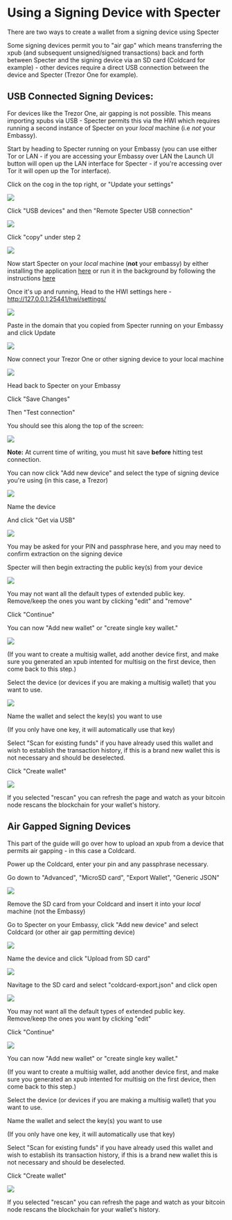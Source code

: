 # Using a Signing Device with Specter

There are two ways to create a wallet from a signing device using Specter

Some signing devices permit you to "air gap" which means transferring the xpub (and subsequent unsigned/signed transactions) back and forth between Specter and the signing device via an SD card (Coldcard for example) - other devices require a direct USB connection between the device and Specter (Trezor One for example).

## USB Connected Signing Devices:

For devices like the Trezor One, air gapping is not possible. This means importing xpubs via USB - Specter permits this via the HWI which requires running a second instance of Specter on your *local* machine (i.e *not* your Embassy).

Start by heading to Specter running on your Embassy (you can use either Tor or LAN - if you are accessing your Embassy over LAN the Launch UI button will open up the LAN interface for Specter - if you're accessing over Tor it will open up the Tor interface).

Click on the cog in the top right, or "Update your settings"

<!-- MD_PACKER_INLINE BEGIN -->

![](./assets/img-1.png)

<!-- MD_PACKER_INLINE END -->

Click "USB devices" and then "Remote Specter USB connection"

<!-- MD_PACKER_INLINE BEGIN -->

![](./assets/img-2.png)

<!-- MD_PACKER_INLINE END -->

Click "copy" under step 2

<!-- MD_PACKER_INLINE BEGIN -->

![](./assets/img-3.png)

<!-- MD_PACKER_INLINE END -->

Now start Specter on your *local* machine (**not** your embassy) by either installing the application [here](https://specter.solutions) or run it in the background by following the instructions [here](https://github.com/cryptoadvance/specter-desktop#installing-specter-from-pip)

Once it's up and running, Head to the HWI settings here - http://127.0.0.1:25441/hwi/settings/

<!-- MD_PACKER_INLINE BEGIN -->

![](./assets/img-4.png)

<!-- MD_PACKER_INLINE END -->

Paste in the domain that you copied from Specter running on your Embassy and click Update

<!-- MD_PACKER_INLINE BEGIN -->

![](./assets/img-5.png)

<!-- MD_PACKER_INLINE END -->

Now connect your Trezor One or other signing device to your local machine

<!-- MD_PACKER_INLINE BEGIN -->

![](./assets/img-6.png)

<!-- MD_PACKER_INLINE END -->

Head back to Specter on your Embassy

Click "Save Changes"

Then "Test connection"

You should see this along the top of the screen:

<!-- MD_PACKER_INLINE BEGIN -->

![](./assets/img-7.png)

<!-- MD_PACKER_INLINE END -->

**Note:** At current time of writing, you must hit save **before** hitting test connection.

You can now click "Add new device" and select the type of signing device you're using (in this case, a Trezor)

<!-- MD_PACKER_INLINE BEGIN -->

![](./assets/img-8.png)

<!-- MD_PACKER_INLINE END -->

Name the device

And click "Get via USB"

<!-- MD_PACKER_INLINE BEGIN -->

![](./assets/img-9.png)

<!-- MD_PACKER_INLINE END -->

You may be asked for your PIN and passphrase here, and you may need to confirm extraction on the signing device

Specter will then begin extracting the public key(s) from your device

<!-- MD_PACKER_INLINE BEGIN -->

![](./assets/img-10.png)

<!-- MD_PACKER_INLINE END -->

You may not want all the default types of extended public key. Remove/keep the ones you want by clicking "edit" and "remove"

Click "Continue"

You can now "Add new wallet" or "create single key wallet."

<!-- MD_PACKER_INLINE BEGIN -->

![](./assets/img-12.png)

<!-- MD_PACKER_INLINE END -->

(If you want to create a multisig wallet, add another device first, and make sure you generated an xpub intented for multisig on the first device, then come back to this step.)

Select the device (or devices if you are making a multisig wallet) that you want to use.

<!-- MD_PACKER_INLINE BEGIN -->

![](./assets/img-13.png)

<!-- MD_PACKER_INLINE END -->

Name the wallet and select the key(s) you want to use

(If you only have one key, it will automatically use that key)

Select "Scan for existing funds" if you have already used this wallet and wish to establish the transaction history, if this is a brand new wallet this is not necessary and should be deselected.

Click "Create wallet"

<!-- MD_PACKER_INLINE BEGIN --> 

![](./assets/img-11.png)

<!-- MD_PACKER_INLINE END --> 

If you selected "rescan" you can refresh the page and watch as your bitcoin node rescans the blockchain for your wallet's history.

## Air Gapped Signing Devices

This part of the guide will go over how to upload an xpub from a device that permits air gapping - in this case a Coldcard.

Power up the Coldcard, enter your pin and any passphrase necessary.

Go down to "Advanced", "MicroSD card", "Export Wallet", "Generic JSON"

<!-- MD_PACKER_INLINE BEGIN -->

![](./assets/img-14.png)

<!-- MD_PACKER_INLINE END -->

Remove the SD card from your Coldcard and insert it into your *local* machine (not the Embassy)

Go to Specter on your Embassy, click "Add new device" and select Coldcard (or other air gap permitting device)

<!-- MD_PACKER_INLINE BEGIN -->

![](./assets/img-15.png)

<!-- MD_PACKER_INLINE END -->

Name the device and click "Upload from SD card" 

<!-- MD_PACKER_INLINE BEGIN -->

![](./assets/img-16.png)

<!-- MD_PACKER_INLINE END -->

Navitage to the SD card and select "coldcard-export.json" and click open

<!-- MD_PACKER_INLINE BEGIN -->

![](./assets/img-17.png)

<!-- MD_PACKER_INLINE END -->

You may not want all the default types of extended public key. Remove/keep the ones you want by clicking "edit"

Click "Continue"

<!-- MD_PACKER_INLINE BEGIN -->

![](./assets/img-18.png)

<!-- MD_PACKER_INLINE END -->

You can now "Add new wallet" or "create single key wallet."

(If you want to create a multisig wallet, add another device first, and make sure you generated an xpub intented for multisig on the first device, then come back to this step.)

Select the device (or devices if you are making a multisig wallet) that you want to use.

Name the wallet and select the key(s) you want to use

(If you only have one key, it will automatically use that key)

Select "Scan for existing funds" if you have already used this wallet and wish to establish its transaction history, if this is a brand new wallet this is not necessary and should be deselected.

Click "Create wallet"

<!-- MD_PACKER_INLINE BEGIN -->

![](./assets/img-19.png)

<!-- MD_PACKER_INLINE END -->

If you selected "rescan" you can refresh the page and watch as your bitcoin node rescans the blockchain for your wallet's history.

